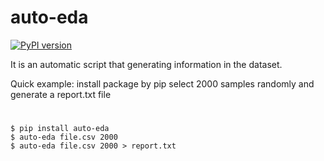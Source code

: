 # auto-eda

[![PyPI version](https://badge.fury.io/py/auto-eda.svg)](https://badge.fury.io/py/auto-eda)

It is an automatic script that generating information in the dataset.

Quick example:
install package by pip
select 2000 samples randomly and generate a report.txt file
#
```
$ pip install auto-eda
$ auto-eda file.csv 2000
$ auto-eda file.csv 2000 > report.txt
```

